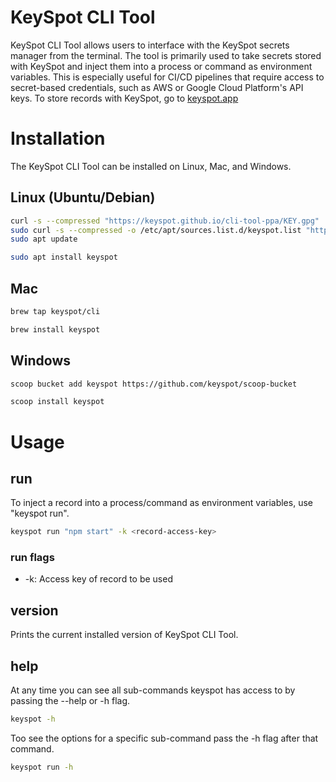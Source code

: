 # KeySpot CLI Tool

KeySpot CLI Tool allows users to interface with the KeySpot secrets manager from the terminal. The tool is primarily used to take secrets stored with KeySpot and inject them into a process or command as environment variables. This is especially useful for CI/CD pipelines that require access to secret-based credentials, such as AWS or Google Cloud Platform's API keys. To store records with KeySpot, go to [keyspot.app](https://keyspot.app)

# Installation

The KeySpot CLI Tool can be installed on Linux, Mac, and Windows.

## Linux (Ubuntu/Debian)

```bash
curl -s --compressed "https://keyspot.github.io/cli-tool-ppa/KEY.gpg" | sudo apt-key add -
sudo curl -s --compressed -o /etc/apt/sources.list.d/keyspot.list "https://keyspot.github.io/cli-tool-ppa/keyspot.list"
sudo apt update

sudo apt install keyspot
```

## Mac

```bash
brew tap keyspot/cli

brew install keyspot
```

## Windows

```bash
scoop bucket add keyspot https://github.com/keyspot/scoop-bucket

scoop install keyspot
```

# Usage

## run

To inject a record into a process/command as environment variables, use "keyspot run".

```bash
keyspot run "npm start" -k <record-access-key>
```

### run flags

* -k: Access key of record to be used

## version

Prints the current installed version of KeySpot CLI Tool.

## help

At any time you can see all sub-commands keyspot has access to by passing the --help or -h flag.

```bash
keyspot -h
```

Too see the options for a specific sub-command pass the -h flag after that command.

```bash
keyspot run -h
```